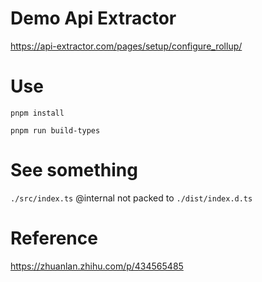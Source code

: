 # Demo Api Extractor

https://api-extractor.com/pages/setup/configure_rollup/

# Use

```
pnpm install

pnpm run build-types
```

# See something

`./src/index.ts` @internal not packed to `./dist/index.d.ts`

# Reference

https://zhuanlan.zhihu.com/p/434565485
